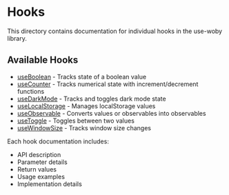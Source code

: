 # Hooks

This directory contains documentation for individual hooks in the use-woby library.

## Available Hooks

- [useBoolean](useBoolean.md) - Tracks state of a boolean value
- [useCounter](useCounter.md) - Tracks numerical state with increment/decrement functions
- [useDarkMode](useDarkMode.md) - Tracks and toggles dark mode state
- [useLocalStorage](useLocalStorage.md) - Manages localStorage values
- [useObservable](useObservable.md) - Converts values or observables into observables
- [useToggle](useToggle.md) - Toggles between two values
- [useWindowSize](useWindowSize.md) - Tracks window size changes

Each hook documentation includes:
- API description
- Parameter details
- Return values
- Usage examples
- Implementation details
